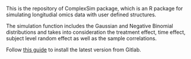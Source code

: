 This is the repository of ComplexSim package, which is an R package for simulating longitudial omics data with user defined structures. 

The simulation function includes the Gaussian and Negative Binomial distributions and takes into consideration the treatment effect, time effect, subject level random effect as well as the sample correlations. 


Follow
[this guide](https://rochewiki.roche.com/confluence/display/PMDAW/Authentication+and+package+installation)
to install the latest version from Gitlab.
